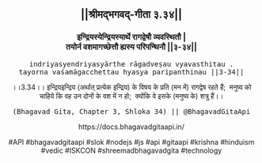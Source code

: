 <center><h2>||श्रीमद्‍भगवद्‍-गीता ३.३४||</h2>
<h3>इन्द्रियस्येन्द्रियस्यार्थे रागद्वेषौ व्यवस्थितौ |<br/>तयोर्न वशमागच्छेत्तौ ह्यस्य परिपन्थिनौ ||३-३४||</h3>
<pre>indriyasyendriyasyārthe rāgadveṣau vyavasthitau .<br/>tayorna vaśamāgacchettau hyasya paripanthinau ||3-34||</pre>
<p>।।3.34।। इन्द्रियइन्द्रिय (अर्थात् प्रत्येक इन्द्रिय) के विषय के प्रति (मन में) रागद्वेष रहते हैं;  मनुष्य को चाहिये कि वह उन दोनों के वश में न हो;  क्योंकि वे इसके (मनुष्य के) शत्रु हैं।।</p>
<pre>(Bhagavad Gita, Chapter 3, Shloka 34) || @BhagavadGitaApi</pre><p>https://docs.bhagavadgitaapi.in/</p><p>#API #bhagavadgitaapi #slok #nodejs #js #api #gitaapi #krishna #hinduism #vedic #ISKCON #shreemadbhagavadgita #technology</p></center>
